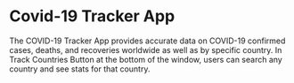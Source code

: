 # Covid-19 Tracker App
The COVID-19 Tracker App provides accurate data on COVID-19 confirmed cases, deaths, and recoveries worldwide as well as by specific country.
In Track Countries Button at the bottom of the window, users can search any country and see stats for that country.
